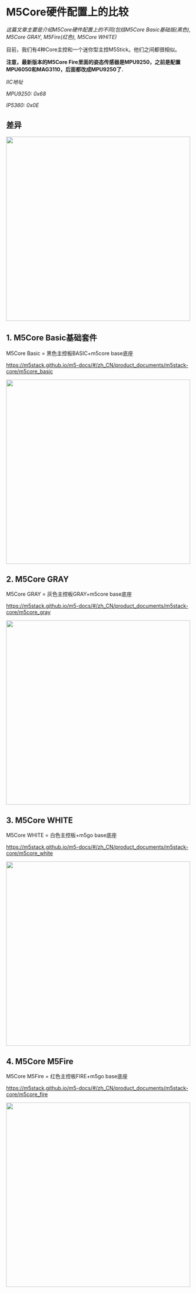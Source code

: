 # M5Core硬件配置上的比较

*这篇文章主要是介绍M5Core硬件配置上的不同(包括M5Core Basic基础版(黑色), M5Core GRAY, M5Fire(红色), M5Core WHITE)*

目前，我们有4种Core主控和一个迷你型主控M5Stick。他们之间都很相似。

**注意，最新版本的M5Core Fire里面的姿态传感器是MPU9250，之前是配置MPU6050和MAG3110，后面都改成MPU9250了.**

*IIC地址*

*MPU9250: 0x68*

*IP5360:  0x0E*

## 差异

<img src="https://github.com/m5stack/M5-Schematic/blob/master/Core/core_comparison.png" width = "500" height = "500">

## 1. M5Core Basic基础套件

M5Core Basic = 黑色主控板BASIC+m5core base底座

https://m5stack.github.io/m5-docs/#/zh_CN/product_documents/m5stack-core/m5core_basic

<img src="https://github.com/m5stack/M5-Schematic/blob/master/Core/basic.jpg" width = "500" height = "500">

## 2. M5Core GRAY

M5Core GRAY = 灰色主控板GRAY+m5core base底座

https://m5stack.github.io/m5-docs/#/zh_CN/product_documents/m5stack-core/m5core_gray

<img src="https://github.com/m5stack/M5-Schematic/blob/master/Core/gray.jpg" width = "500" height = "500">

## 3. M5Core WHITE

M5Core WHITE = 白色主控板+m5go base底座

https://m5stack.github.io/m5-docs/#/zh_CN/product_documents/m5stack-core/m5core_white

<img src="https://github.com/m5stack/M5-Schematic/blob/master/Core/m5go.png" width = "500" height = "500">

## 4. M5Core M5Fire

M5Core M5Fire = 红色主控板FIRE+m5go base底座

https://m5stack.github.io/m5-docs/#/zh_CN/product_documents/m5stack-core/m5core_fire

<img src="https://github.com/m5stack/M5-Schematic/blob/master/Core/fire.jpg" width = "500" height = "500">

